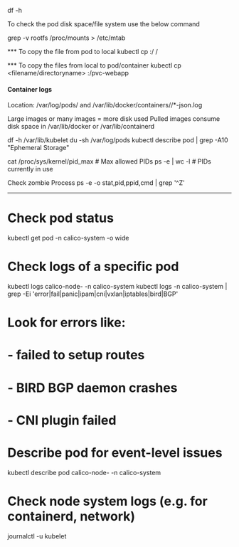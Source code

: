 df -h

To check the pod  disk space/file system use the below command

grep -v rootfs  /proc/mounts >  /etc/mtab


*** To copy the file from pod to local
kubectl  cp  <pod-name>:/<pod-data-file-path> /<local-file-path>

*** To copy the files from local to pod/container
kubectl cp  <filename/directoryname> <pod-name>:/pvc-webapp


#### Container logs

Location: /var/log/pods/ and /var/lib/docker/containers/<id>/*-json.log

Large images or many images = more disk used
Pulled images consume disk space in /var/lib/docker or /var/lib/containerd

df -h /var/lib/kubelet
du -sh /var/log/pods
kubectl describe pod <pod-name> | grep -A10 "Ephemeral Storage"

cat /proc/sys/kernel/pid_max           # Max allowed PIDs
ps -e | wc -l                           # PIDs currently in use

Check zombie Process 
ps -e -o stat,pid,ppid,cmd | grep '^Z'

----------------------------------------------------------------------------------

# Check pod status
kubectl get pod -n calico-system -o wide

# Check logs of a specific pod
kubectl logs calico-node-<name> -n calico-system
kubectl logs -n calico-system <calico-node-pod> | grep -Ei 'error|fail|panic|ipam|cni|vxlan|iptables|bird|BGP'

# Look for errors like:
# - failed to setup routes
# - BIRD BGP daemon crashes
# - CNI plugin failed

# Describe pod for event-level issues
kubectl describe pod calico-node-<name> -n calico-system

# Check node system logs (e.g. for containerd, network)
journalctl -u kubelet
